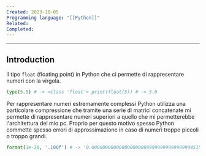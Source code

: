 ```yaml
---
Created: 2023-10-05
Programming language: "[[Python]]"
Related: 
Completed:
---
```

---
## Introduction
Il tipo `float` (floating point) in Python che ci permette di rappresentare numeri con la virgola.

```python
type(5.5) # -> <class 'float'> print(float(5)) # -> 5.0
```

Per rappresentare numeri estremamente complessi Python utilizza una particolare compressione che tramite una serie di matrici concatenate mi permette di rappresentare numeri superiori a quello che mi permetterebbe l'architettura del mio pc.
Proprio per questo motivo spesso Python commette spesso errori di approssimazione in caso di numeri troppo piccoli o troppo grandi.

```python
format(1e-20, '.100f') # -> '0.0000000000000000000099999999999999994515...' (1 + 1e-20) > 1 # -> False
```
